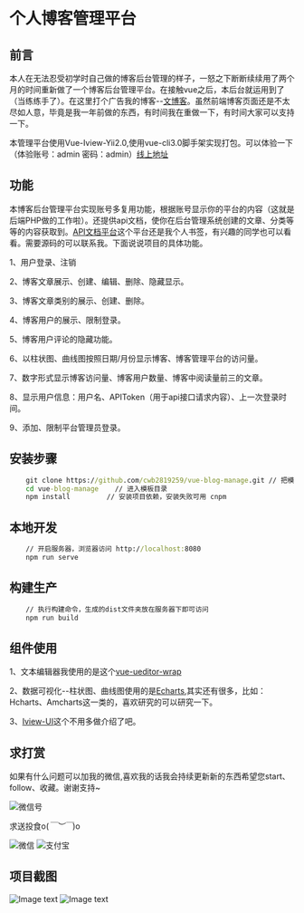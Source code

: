 # 个人博客管理平台 #

## 前言 ##
本人在无法忍受初学时自己做的博客后台管理的样子，一怒之下断断续续用了两个月的时间重新做了一个博客后台管理平台。在接触vue之后，本后台就运用到了（当练练手了）。在这里打个广告我的博客--[文博客](https://cwb763.com)。虽然前端博客页面还是不太尽如人意，毕竟是我一年前做的东西，有时间我在重做一下，有时间大家可以支持一下。

本管理平台使用Vue-Iview-Yii2.0,使用vue-cli3.0脚手架实现打包。可以体验一下（体验账号：admin 密码：admin）[线上地址](http://blog_admin.cwb763.com)

## 功能 ##
本博客后台管理平台实现账号多复用功能，根据账号显示你的平台的内容（这就是后端PHP做的工作啦）。还提供api文档，使你在后台管理系统创建的文章、分类等等的内容获取到。[API文档平台](http://api.cwb763.com)这个平台还是我个人书签，有兴趣的同学也可以看看。需要源码的可以联系我。下面说说项目的具体功能。

1、用户登录、注销

2、博客文章展示、创建、编辑、删除、隐藏显示。

3、博客文章类别的展示、创建、删除。

4、博客用户的展示、限制登录。

5、博客用户评论的隐藏功能。

6、以柱状图、曲线图按照日期/月份显示博客、博客管理平台的访问量。

7、数字形式显示博客访问量、博客用户数量、博客中阅读量前三的文章。

8、显示用户信息：用户名、APIToken（用于api接口请求内容）、上一次登录时间。

9、添加、限制平台管理员登录。

## 安装步骤 ##
```cmd
	git clone https://github.com/cwb2819259/vue-blog-manage.git // 把模板下载到本地
	cd vue-blog-manage    // 进入模板目录
	npm install         // 安装项目依赖，安装失败可用 cnpm
```

## 本地开发 ##
```cmd
	// 开启服务器，浏览器访问 http://localhost:8080
	npm run serve
```
## 构建生产 ##
```cmd
	// 执行构建命令，生成的dist文件夹放在服务器下即可访问
	npm run build
```

## 组件使用 ##
1、文本编辑器我使用的是这个[vue-ueditor-wrap](https://github.com/HaoChuan9421/vue-ueditor-wrap)

2、数据可视化--柱状图、曲线图使用的是[Echarts](https://www.echartsjs.com/index.html),其实还有很多，比如：Hcharts、Amcharts这一类的，喜欢研究的可以研究一下。

3、[Iview-UI](https://www.iviewui.com/)这个不用多做介绍了吧。

## 求打赏 ##
如果有什么问题可以加我的微信,喜欢我的话我会持续更新新的东西希望您start、follow、收藏。谢谢支持~

![微信号](https://github.com/cwb2819259/vue-blog-manage/master/png/weixin.png)

求送投食o(*￣︶￣*)o

![微信](https://github.com/cwb2819259/vue-blog-manage/master/png/wchart.jpg)
![支付宝](https://github.com/cwb2819259/vue-blog-manage/master/png/ali.jpg)

## 项目截图 ##
![Image text](https://github.com/cwb2819259/vue-blog-manage/master/png/item1.png)
![Image text](https://github.com/cwb2819259/vue-blog-manage/master/png/item2.png)

